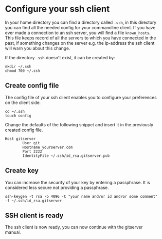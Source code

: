 # Configure your ssh client
In your home directory you can find a directory called `.ssh`, in this directory you can find all the needed config for your commandline client.
If you have ever made a connection to an ssh server, you will find a file `known_hosts`. This file keeps record of all the servers to which you have connected in the past, if something changes on the server e.g. the ip-address the ssh client will warn you about this change. 

If the directory `.ssh` doesn't exist, it can be created by:
```shell
mkdir ~/.ssh
chmod 700 ~/.ssh
```

## Create config file
The config file of your ssh client enables you to configure your preferences on the client side.

```shell
cd ~/.ssh
touch config
```

Change the defaults of the following snippet and insert it in the previously created config file.
```shell
Host gitserver
        User git
        Hostname yourserver.com
        Port 2222
        IdentityFile ~/.ssh/id_rsa.gitserver.pub
```

## Create key
You can increase the security of your key by entering a passphrase. It is considered less secure not providing a passphrase.
```shell
ssh-keygen -t rsa -b 4096 -C "your name and/or id and/or some comment" -f ~/.ssh/id_rsa.gitserver
```

## SSH client is ready
The ssh client is now ready, you can now continue with the gitserver manual.

